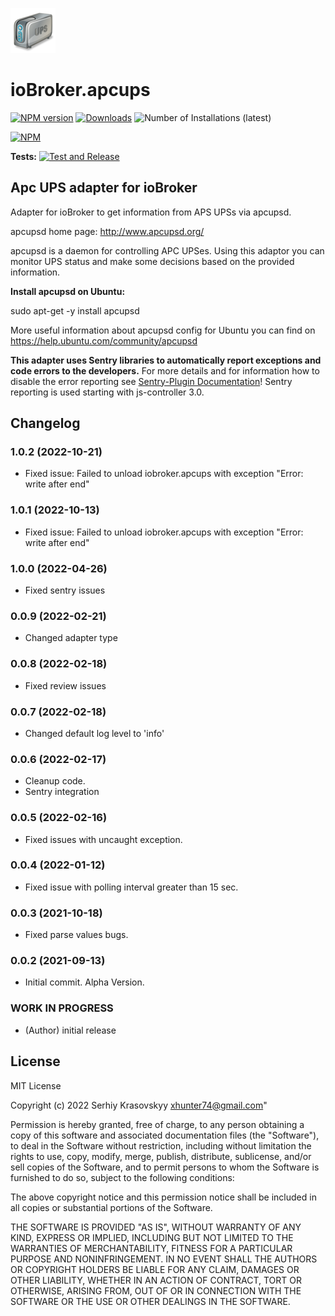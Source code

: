 ![Logo](admin/ups.png)
# ioBroker.apcups

[![NPM version](https://img.shields.io/npm/v/iobroker.apcups.svg)](https://www.npmjs.com/package/iobroker.apcups)
[![Downloads](https://img.shields.io/npm/dm/iobroker.apcups.svg)](https://www.npmjs.com/package/iobroker.apcups)
![Number of Installations (latest)](https://iobroker.live/badges/apcups-installed.svg)

[![NPM](https://nodei.co/npm/iobroker.apcups.png?downloads=true)](https://nodei.co/npm/iobroker.apcups/)

**Tests:** [![Test and Release](https://github.com/xhunter74/ioBroker.apcups/actions/workflows/main.yml/badge.svg)](https://github.com/xhunter74/ioBroker.apcups/actions/workflows/main.yml)

## Apc UPS adapter for ioBroker

Adapter for ioBroker to get information from APS UPSs via apcupsd.

apcupsd home page: http://www.apcupsd.org/

apcupsd is a daemon for controlling APC UPSes. Using this adaptor you can monitor UPS status and make some decisions based on the provided information.

**Install apcupsd on Ubuntu:**

sudo apt-get -y install apcupsd

More useful information about apcupsd config for Ubuntu you can find on https://help.ubuntu.com/community/apcupsd

**This adapter uses Sentry libraries to automatically report exceptions and code errors to the developers.** For more details and for information how to disable the error reporting see [Sentry-Plugin Documentation](https://github.com/ioBroker/plugin-sentry#plugin-sentry)! Sentry reporting is used starting with js-controller 3.0.
## Changelog

### 1.0.2 (2022-10-21)
 - Fixed issue: Failed to unload iobroker.apcups with exception "Error: write after end"
### 1.0.1 (2022-10-13)
 - Fixed issue: Failed to unload iobroker.apcups with exception "Error: write after end"
### 1.0.0 (2022-04-26)
 - Fixed sentry issues
### 0.0.9 (2022-02-21)
 - Changed adapter type
### 0.0.8 (2022-02-18)
 - Fixed review issues
### 0.0.7 (2022-02-18)
 - Changed default log level to 'info'
### 0.0.6 (2022-02-17)
 - Cleanup code.
 - Sentry integration
### 0.0.5 (2022-02-16)
 - Fixed issues with uncaught exception.
### 0.0.4 (2022-01-12)
 - Fixed issue with polling interval greater than 15 sec.
### 0.0.3 (2021-10-18)
 - Fixed parse values bugs.
### 0.0.2 (2021-09-13)
 - Initial commit. Alpha Version. 

### **WORK IN PROGRESS**
* (Author) initial release

## License
MIT License

Copyright (c) 2022 Serhiy Krasovskyy xhunter74@gmail.com"

Permission is hereby granted, free of charge, to any person obtaining a copy
of this software and associated documentation files (the "Software"), to deal
in the Software without restriction, including without limitation the rights
to use, copy, modify, merge, publish, distribute, sublicense, and/or sell
copies of the Software, and to permit persons to whom the Software is
furnished to do so, subject to the following conditions:

The above copyright notice and this permission notice shall be included in all
copies or substantial portions of the Software.

THE SOFTWARE IS PROVIDED "AS IS", WITHOUT WARRANTY OF ANY KIND, EXPRESS OR
IMPLIED, INCLUDING BUT NOT LIMITED TO THE WARRANTIES OF MERCHANTABILITY,
FITNESS FOR A PARTICULAR PURPOSE AND NONINFRINGEMENT. IN NO EVENT SHALL THE
AUTHORS OR COPYRIGHT HOLDERS BE LIABLE FOR ANY CLAIM, DAMAGES OR OTHER
LIABILITY, WHETHER IN AN ACTION OF CONTRACT, TORT OR OTHERWISE, ARISING FROM,
OUT OF OR IN CONNECTION WITH THE SOFTWARE OR THE USE OR OTHER DEALINGS IN THE
SOFTWARE.